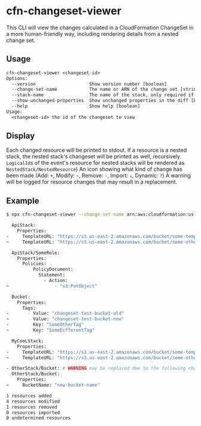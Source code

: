 # cfn-changeset-viewer

This CLI will view the changes calculated in a CloudFormation ChangeSet in a more human-friendly way, including rendering details from a nested change set.

## Usage

```txt
cfn-changeset-viewer <changeset-id>
Options:
  --version                    Show version number [boolean]
  --change-set-name            The name or ARN of the change set [string] [required]
  --stack-name                 The name of the stack, only required if the change set ARN is not specified [string]
  --show-unchanged-properties  Show unchanged properties in the diff [boolean]
  --help                       Show help [boolean]
Usage:
  <changeset-id> the id of the changeset to view
```

## Display

Each changed resource will be printed to stdout.
If a resource is a nested stack, the nested stack's changeset will be printed as well, recursively.
`LogicalId`s of the event's resource for nested stacks will be rendered as `NestedStack/NestedResource`)
An icon showing what kind of change has been made (Add: `+`, Modify: `~`, Remove: `-`, Import: `↓`, Dynamic: `?`)
A warning will be logged for resource changes that may result in a replacement.

## Example

```sh
$ npx cfn-changeset-viewer --change-set-name arn:aws:cloudformation:us-east-1:123123123123:changeSet/release-42-1-FooBar

  ApiStack:
    Properties:
-     TemplateURL: "https://s3.us-east-2.amazonaws.com/bucket/some-template.template"
~     TemplateURL: "https://s3.us-east-2.amazonaws.com/bucket/some-other-template.template"

  ApiStack/SomeRole:
    Properties:
      Policies:
          PolicyDocument:
            Statement:
              - Action:
~                 - "s3:PutObject"

  Bucket:
    Properties:
      Tags:
-       - Value: "changeset-test-bucket-old"
~         Value: "changeset-test-bucket-new"
-         Key: "SomeOtherTag"
~         Key: "SomeDifferentTag"

  MyCooLStack:
    Properties:
-     TemplateURL: "https://s3.us-east-2.amazonaws.com/bucket/some-template.template"
~     TemplateURL: "https://s3.us-east-2.amazonaws.com/bucket/some-other-template.template"

- OtherStack/Bucket: # WARNING may be replaced due to the following changes:
  OtherStack/Bucket:
    Properties:
~     BucketName: "new-bucket-name"

1 resources added
4 resources modified
1 resources removed
0 resources imported
0 undetermined resources
```
